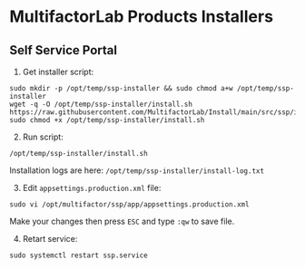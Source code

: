 # MultifactorLab Products Installers

## Self Service Portal
1. Get installer script:
```
sudo mkdir -p /opt/temp/ssp-installer && sudo chmod a+w /opt/temp/ssp-installer
wget -q -O /opt/temp/ssp-installer/install.sh https://raw.githubusercontent.com/MultifactorLab/Install/main/src/ssp/install.sh
sudo chmod +x /opt/temp/ssp-installer/install.sh
```
2. Run script:
```
/opt/temp/ssp-installer/install.sh
```
Installation logs are here: `/opt/temp/ssp-installer/install-log.txt`

3. Edit `appsettings.production.xml` file:
```
sudo vi /opt/multifactor/ssp/app/appsettings.production.xml
```
Make your changes then press `ESC` and type `:qw` to save file.

4. Retart service:
```
sudo systemctl restart ssp.service
```